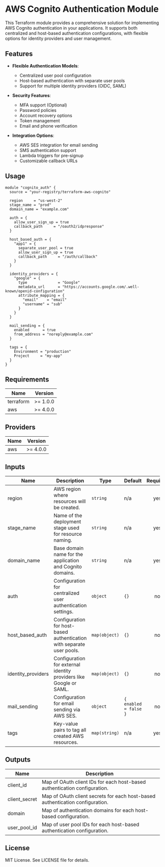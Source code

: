 # AWS Cognito Authentication Module

This Terraform module provides a comprehensive solution for implementing AWS Cognito authentication in your applications. It supports both centralized and host-based authentication configurations, with flexible options for identity providers and user management.

## Features

- **Flexible Authentication Models**:
  - Centralized user pool configuration
  - Host-based authentication with separate user pools
  - Support for multiple identity providers (OIDC, SAML)

- **Security Features**:
  - MFA support (Optional)
  - Password policies
  - Account recovery options
  - Token management
  - Email and phone verification

- **Integration Options**:
  - AWS SES integration for email sending
  - SMS authentication support
  - Lambda triggers for pre-signup
  - Customizable callback URLs

## Usage

```hcl
module "cognito_auth" {
  source = "your-registry/terraform-aws-cognito"

  region     = "us-west-2"
  stage_name = "prod"
  domain_name = "example.com"

  auth = {
    allow_user_sign_up = true
    callback_path     = "/oauth2/idpresponse"
  }

  host_based_auth = {
    "app1" = {
      separate_user_pool = true
      allow_user_sign_up = true
      callback_path     = "/auth/callback"
    }
  }

  identity_providers = {
    "google" = {
      type              = "Google"
      metadata_url      = "https://accounts.google.com/.well-known/openid-configuration"
      attribute_mapping = {
        "email"    = "email"
        "username" = "sub"
      }
    }
  }

  mail_sending = {
    enabled      = true
    from_address = "noreply@example.com"
  }

  tags = {
    Environment = "production"
    Project     = "my-app"
  }
}
```

## Requirements

| Name | Version |
|------|---------|
| terraform | >= 1.0.0 |
| aws | >= 4.0.0 |

## Providers

| Name | Version |
|------|---------|
| aws | >= 4.0.0 |

## Inputs

| Name | Description | Type | Default | Required |
|------|-------------|------|---------|:--------:|
| region | AWS region where resources will be created. | `string` | n/a | yes |
| stage_name | Name of the deployment stage used for resource naming. | `string` | n/a | yes |
| domain_name | Base domain name for the application and Cognito domains. | `string` | n/a | yes |
| auth | Configuration for centralized user authentication settings. | `object` | `{}` | no |
| host_based_auth | Configuration for host-based authentication with separate user pools. | `map(object)` | `{}` | no |
| identity_providers | Configuration for external identity providers like Google or SAML. | `map(object)` | `{}` | no |
| mail_sending | Configuration for email sending via AWS SES. | `object` | `{ enabled = false }` | no |
| tags | Key-value pairs to tag all created AWS resources. | `map(string)` | n/a | yes |

## Outputs

| Name | Description |
|------|-------------|
| client_id | Map of OAuth client IDs for each host-based authentication configuration. |
| client_secret | Map of OAuth client secrets for each host-based authentication configuration. |
| domain | Map of authentication domains for each host-based configuration. |
| user_pool_id | Map of user pool IDs for each host-based authentication configuration. |

## License

MIT License. See LICENSE file for details. 
